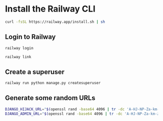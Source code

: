 # Install the Railway CLI

```bash
curl -fsSL https://railway.app/install.sh | sh
```

## Login to Railway

```bash
railway login

railway link
```

## Create a superuser

```bash
railway run python manage.py createsuperuser
```

## Generate some random URLs

```bash
DJANGO_HIJACK_URL="$(openssl rand -base64 4096 | tr -dc 'A-HJ-NP-Za-km-z2-9' | head -c 32)"
DJANGO_ADMIN_URL="$(openssl rand -base64 4096 | tr -dc 'A-HJ-NP-Za-km-z2-9' | head -c 32)"
```
